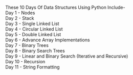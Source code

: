 These 10 Days Of Data Structures Using Python Include- <br />
Day 1  - Nodes <br />
Day 2  - Stack <br />
Day 3  - Single Linked List <br />
Day 4  - Circular Linked List <br />
Day 5  - Double Linked List <br />
Day 6  - Advance Array Implementations <br />
Day 7  - Binary Trees <br />
Day 8  - Binary Search Trees <br />
Day 9  - Linear and Binary Search (Iterative and Recursive) <br />
Day 10 - Recursion <br />
Day 11 - String Formatting <br />

